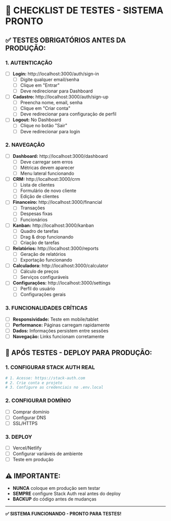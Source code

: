# 🧪 CHECKLIST DE TESTES - SISTEMA PRONTO

## ✅ **TESTES OBRIGATÓRIOS ANTES DA PRODUÇÃO:**

### **1. AUTENTICAÇÃO**
- [ ] **Login:** http://localhost:3000/auth/sign-in
  - [ ] Digite qualquer email/senha
  - [ ] Clique em "Entrar"
  - [ ] Deve redirecionar para Dashboard

- [ ] **Cadastro:** http://localhost:3000/auth/sign-up
  - [ ] Preencha nome, email, senha
  - [ ] Clique em "Criar conta"
  - [ ] Deve redirecionar para configuração de perfil

- [ ] **Logout:** No Dashboard
  - [ ] Clique no botão "Sair"
  - [ ] Deve redirecionar para login

### **2. NAVEGAÇÃO**
- [ ] **Dashboard:** http://localhost:3000/dashboard
  - [ ] Deve carregar sem erros
  - [ ] Métricas devem aparecer
  - [ ] Menu lateral funcionando

- [ ] **CRM:** http://localhost:3000/crm
  - [ ] Lista de clientes
  - [ ] Formulário de novo cliente
  - [ ] Edição de clientes

- [ ] **Financeiro:** http://localhost:3000/financial
  - [ ] Transações
  - [ ] Despesas fixas
  - [ ] Funcionários

- [ ] **Kanban:** http://localhost:3000/kanban
  - [ ] Quadro de tarefas
  - [ ] Drag & drop funcionando
  - [ ] Criação de tarefas

- [ ] **Relatórios:** http://localhost:3000/reports
  - [ ] Geração de relatórios
  - [ ] Exportação funcionando

- [ ] **Calculadora:** http://localhost:3000/calculator
  - [ ] Cálculo de preços
  - [ ] Serviços configuráveis

- [ ] **Configurações:** http://localhost:3000/settings
  - [ ] Perfil do usuário
  - [ ] Configurações gerais

### **3. FUNCIONALIDADES CRÍTICAS**
- [ ] **Responsividade:** Teste em mobile/tablet
- [ ] **Performance:** Páginas carregam rapidamente
- [ ] **Dados:** Informações persistem entre sessões
- [ ] **Navegação:** Links funcionam corretamente

## 🚀 **APÓS TESTES - DEPLOY PARA PRODUÇÃO:**

### **1. CONFIGURAR STACK AUTH REAL**
```bash
# 1. Acesse: https://stack-auth.com
# 2. Crie conta e projeto
# 3. Configure as credenciais no .env.local
```

### **2. CONFIGURAR DOMÍNIO**
- [ ] Comprar domínio
- [ ] Configurar DNS
- [ ] SSL/HTTPS

### **3. DEPLOY**
- [ ] Vercel/Netlify
- [ ] Configurar variáveis de ambiente
- [ ] Teste em produção

## ⚠️ **IMPORTANTE:**
- **NUNCA** coloque em produção sem testar
- **SEMPRE** configure Stack Auth real antes do deploy
- **BACKUP** do código antes de mudanças

---

**✅ SISTEMA FUNCIONANDO - PRONTO PARA TESTES!**
